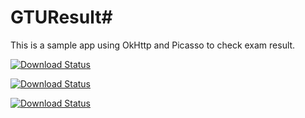 # GTUResult#
This is a sample app using OkHttp and Picasso to check exam result.

[![Download Status](https://img.shields.io/github/downloads/xdtianyu/GTUResult/latest/GTUResult-v1.1.1.apk.svg)](https://github.com/xdtianyu/GTUResult/releases/download/v1.1.1/GTUResult-v1.1.1.apk)

[![Download Status](https://img.shields.io/github/downloads/xdtianyu/GTUResult/v1.1.0/total.svg)](https://github.com/xdtianyu/GTUResult/releases/download/v1.1.0/MyExamResult-v1.1.0.apk)

[![Download Status](https://img.shields.io/github/downloads/xdtianyu/GTUResult/v1.0.0/total.svg)](https://github.com/xdtianyu/GTUResult/releases/download/v1.0.0/MyExamResult-v1.0.0.apk)

